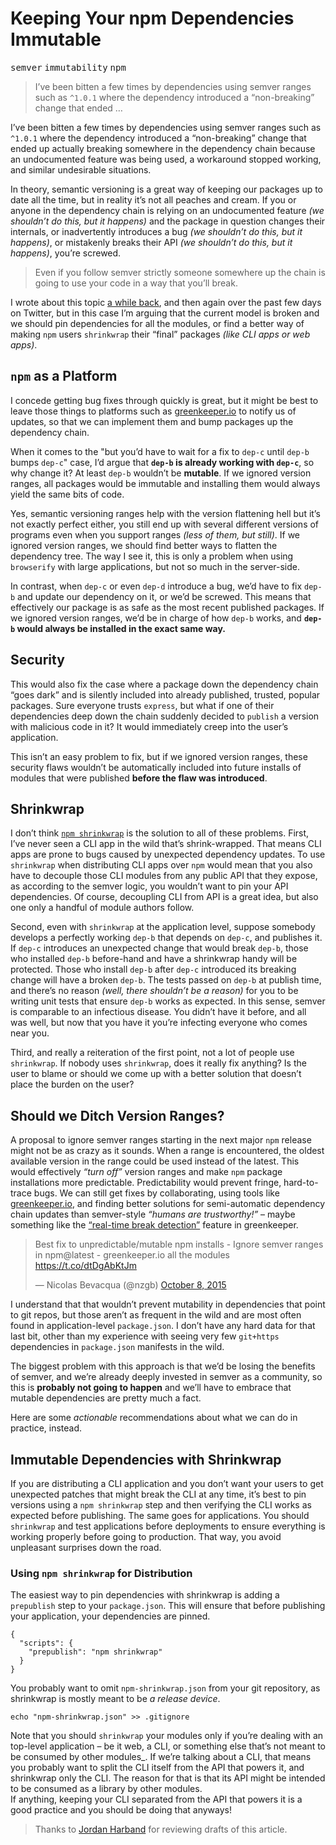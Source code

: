 <h1>Keeping Your npm Dependencies Immutable</h1>

<p><kbd>semver</kbd> <kbd>immutability</kbd> <kbd>npm</kbd></p>

<blockquote><p>I&#x2019;ve been bitten a few times by dependencies using semver ranges such as <code>^1.0.1</code> where the dependency introduced a &#x201C;non-breaking&#x201D; change that ended &#x2026;</p></blockquote>

<div><p>I&#x2019;ve been bitten a few times by dependencies using semver ranges such as <code class="md-code md-code-inline">^1.0.1</code> where the dependency introduced a &#x201C;non-breaking&#x201D; change that ended up actually breaking somewhere in the dependency chain because an undocumented feature was being used, a workaround stopped working, and similar undesirable situations.</p></div>

<div></div>

<div><p>In theory, semantic versioning is a great way of keeping our packages up to date all the time, but in reality it&#x2019;s not all peaches and cream. If you or anyone in the dependency chain is relying on an undocumented feature <em>(we shouldn&#x2019;t do this, but it happens)</em> and the package in question changes their internals, or inadvertently introduces a bug <em>(we shouldn&#x2019;t do this, but it happens)</em>, or mistakenly breaks their API <em>(we shouldn&#x2019;t do this, but it happens)</em>, you&#x2019;re screwed.</p> <blockquote> <p>Even if you follow semver strictly someone somewhere up the chain is going to use your code in a way that you&#x2019;ll break.</p> </blockquote> <p>I wrote about this topic <a href="https://ponyfoo.com/articles/semver" aria-label="Pragmatic Semantic Versioning on Pony Foo">a while back</a>, and then again over the past few days on Twitter, but in this case I&#x2019;m arguing that the current model is broken and we should pin dependencies for all the modules, or find a better way of making <code class="md-code md-code-inline">npm</code> users <code class="md-code md-code-inline">shrinkwrap</code> their &#x201C;final&#x201D; packages <em>(like CLI apps or web apps)</em>.</p></div>

<div><h2 id="npm-as-a-platform"><code class="md-code md-code-inline">npm</code> as a Platform</h2> <p>I concede getting bug fixes through quickly is great, but it might be best to leave those things to platforms such as <a href="http://greenkeeper.io/" target="_blank" aria-label="Your software, up to date, all the time.">greenkeeper.io</a> to notify us of updates, so that we can implement them and bump packages up the dependency chain.</p> <p>When it comes to the &quot;but you&#x2019;d have to wait for a fix to <code class="md-code md-code-inline">dep-c</code> until <code class="md-code md-code-inline">dep-b</code> bumps <code class="md-code md-code-inline">dep-c</code>&quot; case, I&#x2019;d argue that <strong><code class="md-code md-code-inline">dep-b</code> is already working with <code class="md-code md-code-inline">dep-c</code></strong>, so why change it? At least <code class="md-code md-code-inline">dep-b</code> wouldn&#x2019;t be <strong>mutable</strong>. If we ignored version ranges, all packages would be immutable and installing them would always yield the same bits of code.</p> <p>Yes, semantic versioning ranges help with the version flattening hell but it&#x2019;s not exactly perfect either, you still end up with several different versions of programs even when you support ranges <em>(less of them, but still)</em>. If we ignored version ranges, we should find better ways to flatten the dependency tree. The way I see it, this is only a problem when using <code class="md-code md-code-inline">browserify</code> with large applications, but not so much in the server-side.</p> <p>In contrast, when <code class="md-code md-code-inline">dep-c</code> or even <code class="md-code md-code-inline">dep-d</code> introduce a bug, we&#x2019;d have to fix <code class="md-code md-code-inline">dep-b</code> and update our dependency on it, or we&#x2019;d be screwed. This means that effectively our package is as safe as the most recent published packages. If we ignored version ranges, we&#x2019;d be in charge of how <code class="md-code md-code-inline">dep-b</code> works, and <strong><code class="md-code md-code-inline">dep-b</code> would always be installed in the exact same way.</strong></p> <h2 id="security">Security</h2> <p>This would also fix the case where a package down the dependency chain &#x201C;goes dark&#x201D; and is silently included into already published, trusted, popular packages. Sure everyone trusts <code class="md-code md-code-inline">express</code>, but what if one of their dependencies deep down the chain suddenly decided to <code class="md-code md-code-inline">publish</code> a version with malicious code in it? It would immediately creep into the user&#x2019;s application.</p> <p>This isn&#x2019;t an easy problem to fix, but if we ignored version ranges, these security flaws wouldn&#x2019;t be automatically included into future installs of modules that were published <strong>before the flaw was introduced</strong>.</p> <h2 id="shrinkwrap">Shrinkwrap</h2> <p>I don&#x2019;t think <a href="https://docs.npmjs.com/cli/shrinkwrap" target="_blank" aria-label="Shrinkwrap API documentation"><code class="md-code md-code-inline">npm shrinkwrap</code></a> is the solution to all of these problems. First, I&#x2019;ve never seen a CLI app in the wild that&#x2019;s shrink-wrapped. That means CLI apps are prone to bugs caused by unexpected dependency updates. To use <code class="md-code md-code-inline">shrinkwrap</code> when distributing CLI apps over <code class="md-code md-code-inline">npm</code> would mean that you also have to decouple those CLI modules from any public API that they expose, as according to the semver logic, you wouldn&#x2019;t want to pin your API dependencies. Of course, decoupling CLI from API is a great idea, but also one only a handful of module authors follow.</p> <p>Second, even with <code class="md-code md-code-inline">shrinkwrap</code> at the application level, suppose somebody develops a perfectly working <code class="md-code md-code-inline">dep-b</code> that depends on <code class="md-code md-code-inline">dep-c</code>, and publishes it. If <code class="md-code md-code-inline">dep-c</code> introduces an unexpected change that would break <code class="md-code md-code-inline">dep-b</code>, those who installed <code class="md-code md-code-inline">dep-b</code> before-hand and have a shrinkwrap handy will be protected. Those who install <code class="md-code md-code-inline">dep-b</code> after <code class="md-code md-code-inline">dep-c</code> introduced its breaking change will have a broken <code class="md-code md-code-inline">dep-b</code>. The tests passed on <code class="md-code md-code-inline">dep-b</code> at publish time, and there&#x2019;s no reason <em>(well, there shouldn&#x2019;t be a reason)</em> for you to be writing unit tests that ensure <code class="md-code md-code-inline">dep-b</code> works as expected. In this sense, semver is comparable to an infectious disease. You didn&#x2019;t have it before, and all was well, but now that you have it you&#x2019;re infecting everyone who comes near you.</p> <p>Third, and really a reiteration of the first point, not a lot of people use <code class="md-code md-code-inline">shrinkwrap</code>. If nobody uses <code class="md-code md-code-inline">shrinkwrap</code>, does it really fix anything? Is the user to blame or should we come up with a better solution that doesn&#x2019;t place the burden on the user?</p> <h2 id="should-we-ditch-version-ranges">Should we Ditch Version Ranges?</h2> <p>A proposal to ignore semver ranges starting in the next major <code class="md-code md-code-inline">npm</code> release might not be as crazy as it sounds. When a range is encountered, the oldest available version in the range could be used instead of the latest. This would effectively <em>&#x201C;turn off&#x201D;</em> version ranges and make <code class="md-code md-code-inline">npm</code> package installations more predictable. Predictability would prevent fringe, hard-to-trace bugs. We can still get fixes by collaborating, using tools like <a href="http://greenkeeper.io/" target="_blank" aria-label="Your software, up to date, all the time.">greenkeeper.io</a>, and finding better solutions for semi-automatic dependency chain updates than semver-style <em>&#x201C;humans are trustworthy!&#x201D;</em> &#x2013; maybe something like the <a href="https://medium.com/greenkeeper-blog/announcing-real-time-dependency-break-detection-for-greenkeeper-4f7558c10d77" target="_blank" aria-label="Announcing &#x201C;Real Time Dependency Break Detection&#x201D; for Greenkeeper">&#x201C;real-time break detection&#x201D;</a> feature in greenkeeper.</p> <blockquote class="twitter-tweet"><p>Best fix to unpredictable/mutable npm installs - Ignore semver ranges in npm@latest - greenkeeper.io all the modules <a href="https://t.co/dtDgAbKtJm">https://t.co/dtDgAbKtJm</a></p>&#x2014; Nicolas Bevacqua (@nzgb) <a href="https://twitter.com/nzgb/status/652208794097815552">October 8, 2015</a></blockquote> <p>I understand that that wouldn&#x2019;t prevent mutability in dependencies that point to git repos, but those aren&#x2019;t as frequent in the wild and are most often found in application-level <code class="md-code md-code-inline">package.json</code>. I don&#x2019;t have any hard data for that last bit, other than my experience with seeing very few <code class="md-code md-code-inline">git+https</code> dependencies in <code class="md-code md-code-inline">package.json</code> manifests in the wild.</p> <p>The biggest problem with this approach is that we&#x2019;d be losing the benefits of semver, and we&#x2019;re already deeply invested in semver as a community, so this is <strong>probably not going to happen</strong> and we&#x2019;ll have to embrace that mutable dependencies are pretty much a fact.</p> <p>Here are some <em>actionable</em> recommendations about what we can do in practice, instead.</p> <h2 id="immutable-dependencies-with-shrinkwrap">Immutable Dependencies with Shrinkwrap</h2> <p>If you are distributing a CLI application and you don&#x2019;t want your users to get unexpected patches that might break the CLI at any time, it&#x2019;s best to pin versions using a <code class="md-code md-code-inline">npm shrinkwrap</code> step and then verifying the CLI works as expected before publishing. The same goes for applications. You should <code class="md-code md-code-inline">shrinkwrap</code> and test applications before deployments to ensure everything is working properly before going to production. That way, you avoid unpleasant surprises down the road.</p> <h3 id="using-npm-shrinkwrap-for-distribution">Using <code class="md-code md-code-inline">npm shrinkwrap</code> for Distribution</h3> <p>The easiest way to pin dependencies with shrinkwrap is adding a <code class="md-code md-code-inline">prepublish</code> step to your <code class="md-code md-code-inline">package.json</code>. This will ensure that before publishing your application, your dependencies are pinned.</p> <pre class="md-code-block"><code class="md-code md-lang-javascript">{
  <span class="md-code-string">&quot;scripts&quot;</span>: {
    <span class="md-code-string">&quot;prepublish&quot;</span>: <span class="md-code-string">&quot;npm shrinkwrap&quot;</span>
  }
}
</code></pre> <p>You probably want to omit <code class="md-code md-code-inline">npm-shrinkwrap.json</code> from your git repository, as shrinkwrap is mostly meant to be <em>a release device</em>.</p> <pre class="md-code-block"><code class="md-code md-lang-bash"><span class="md-code-built_in">echo</span> <span class="md-code-string">&quot;npm-shrinkwrap.json&quot;</span> &gt;&gt; .gitignore
</code></pre> <p>Note that you should <code class="md-code md-code-inline">shrinkwrap</code> your modules only if you&#x2019;re dealing with an top-level application &#x2013; be it web, a CLI, or something else that&#x2019;s not meant to be consumed by other modules_. If we&#x2019;re talking about a CLI, that means you probably want to split the CLI itself from the API that powers it, and shrinkwrap only the CLI. The reason for that is that its API might be intended to be consumed as a library by other modules.<br> If anything, keeping your CLI separated from the API that powers it is a good practice and you should be doing that anyways!</p> <blockquote> <p>Thanks to <a href="https://twitter.com/ljharb" target="_blank" aria-label="@ljharb on Twitter">Jordan Harband</a> for reviewing drafts of this article.</p> </blockquote></div>
